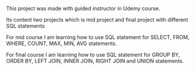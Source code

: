 This project was made with guided instructor in Udemy course.

Its content two projects which is mid project and final project with different SQL statements

For mid course I am learning how to use SQL statement for SELECT, FROM, WHERE, COUNT, MAX, MIN, AVG statements.

For final course I am learning how to use SQL statement for GROUP BY, ORDER BY, LEFT JOIN, INNER JOIN, RIGHT JOIN and UNION statements.
